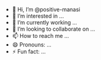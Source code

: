 - 👋 Hi, I’m @positive-manasi
- 👀 I’m interested in ...
- 🌱 I’m currently working ...
- 💞️ I’m looking to collaborate on ...
- 📫 How to reach me ...
- 😄 Pronouns: ...
- ⚡ Fun fact: ...

<!---
positive-mansi/positive-mansi is a ✨ special ✨ repository because its `README.md` (this file) appears on your GitHub profile.
You can click the Preview link to take a look at your changes.
--->
